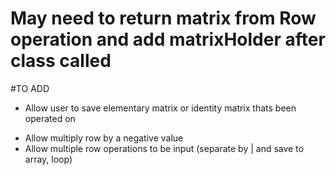 # May need to return matrix from Row operation and add matrixHolder after class called

#TO ADD
- Allow user to save elementary matrix or identity matrix thats been operated on
<!-- - Add switch row functionality -->
- Allow multiply row by a negative value
- Allow multiple row operations to be input (separate by | and save to array, loop)